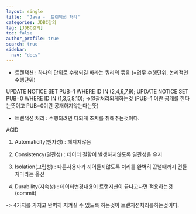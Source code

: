 ```yaml
---
layout: single
title:  "Java -  트랜잭션 처리"
categories: JDBC강의
tag: [JDBC강의]
toc: false
author_profile: true
search: true
sidebar:
  nav: "docs"
---
```



- 트랜잭션
 : 하나의 단위로 수행되길 바라는 쿼리의 묶음 (=업무 수행단위, 논리적인 수행단위)

 UPDATE NOTICE SET PUB=1 WHERE ID IN (2,4,6,7,9);
 UPDATE NOTICE SET PUB=0 WHERE ID IN (1,3,5,8,10);
 ->일괄처리되게하는것
 (PUB=1 이란 공개를 한다는뜻이고 PUB=0이란 공개하지않는다는뜻)


- 트랜잭션 처리
: 수행되려면 다되게 조치를 취해주는것이다.

ACID
1. Automaticity(원자성) : 깨지지않음

2. Consistency(일관성) : 데이터 결함이 발생하지않도록 일관성을 유지

3. Isolation(고립성) : 다른사용자가 끼어들지않도록 처리를 완벽히 끈낼때까지 건들지마라는 옵션

4. Durability(지속성) : 데이터변경내용이 트랜지션이 끝나고나면 적용하는것 (commit)

-> 4가지를 가지고 완벽히 지켜질 수 있도록 하는것이 트랜지션처리를하는것이다.
